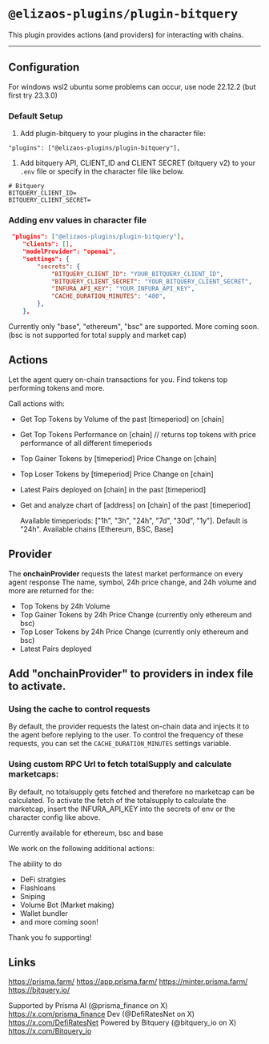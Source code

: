 # `@elizaos-plugins/plugin-bitquery`

This plugin provides actions (and providers) for interacting with chains.

---

## Configuration

For windows wsl2 ubuntu some problems can occur, use node 22.12.2 (but first try 23.3.0)

### Default Setup

1. Add plugin-bitquery to your plugins in the character file:

```
"plugins": ["@elizaos-plugins/plugin-bitquery"],
```

1. Add bitquery API, CLIENT_ID and CLIENT SECRET (bitquery v2) to your `.env` file or specify in the character file like below.

```env
# Bitquery
BITQUERY_CLIENT_ID=
BITQUERY_CLIENT_SECRET=
```

### Adding env values in character file

```json
 "plugins": ["@elizaos-plugins/plugin-bitquery"],
    "clients": [],
    "modelProvider": "openai",
    "settings": {
        "secrets": {
            "BITQUERY_CLIENT_ID": "YOUR_BITQUERY_CLIENT_ID",
            "BITQUERY_CLIENT_SECRET": "YOUR_BITQUERY_CLIENT_SECRET",
            "INFURA_API_KEY": "YOUR_INFURA_API_KEY",
            "CACHE_DURATION_MINUTES": "480",
        },
    },
```

Currently only "base", "ethereum", "bsc" are supported. More coming soon. (bsc is not supported for total supply and market cap)

## Actions

Let the agent query on-chain transactions for you. Find tokens top performing tokens and more.

Call actions with:

- Get Top Tokens by Volume of the past [timeperiod] on [chain] 
- Get Top Tokens Performance on [chain]                 // returns top tokens with price performance of all different timeperiods  
- Top Gainer Tokens by [timeperiod] Price Change on [chain]
- Top Loser Tokens by [timeperiod] Price Change on [chain]
- Latest Pairs deployed on [chain] in the past [timeperiod]
- Get and analyze chart of [address] on [chain] of the past [timeperiod]
  
  Available timeperiods: ["1h", "3h", "24h", "7d", "30d", "1y"]. Default is "24h".
  Available chains [Ethereum, BSC, Base]

## Provider

The **onchainProvider** requests the latest market performance on every agent response
The name, symbol, 24h price change, and 24h volume and more are returned for the:

- Top Tokens by 24h Volume
- Top Gainer Tokens by 24h Price Change (currently only ethereum and bsc)
- Top Loser Tokens by 24h Price Change (currently only ethereum and bsc)
- Latest Pairs deployed

Add "onchainProvider" to providers in index file to activate.
---

### Using the cache to control requests

By default, the provider requests the latest on-chain data and injects it to the agent before replying to the user. To control the frequency of these requests, you can set the `CACHE_DURATION_MINUTES` settings variable.

### Using custom RPC Url to fetch totalSupply and calculate marketcaps:

By default, no totalsupply gets fetched and therefore no marketcap can be calculated. To activate the fetch of the totalsupply to calculate the marketcap, insert the INFURA_API_KEY into the secrets of env or the character config like above.

Currently available for ethereum, bsc and base

We work on the following additional actions:

The ability to do

- DeFi stratgies
- Flashloans
- Sniping
- Volume Bot (Market making)
- Wallet bundler
- and more coming soon!

Thank you fo supporting!

## Links

https://prisma.farm/
https://app.prisma.farm/
https://minter.prisma.farm/
https://bitquery.io/

Supported by Prisma AI (@prisma_finance on X) https://x.com/prisma_finance
Dev (@DefiRatesNet on X) https://x.com/DefiRatesNet
Powered by Bitquery (@bitquery_io on X) https://x.com/Bitquery_io
